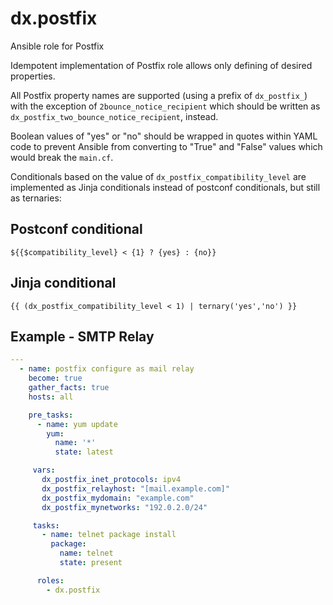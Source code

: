 # dx.postfix

Ansible role for Postfix

Idempotent implementation of Postfix role allows only defining of desired properties.

All Postfix property names are supported (using a prefix of `dx_postfix_`) with the exception of `2bounce_notice_recipient` which should be written as `dx_postfix_two_bounce_notice_recipient`, instead.

Boolean values of "yes" or "no" should be wrapped in quotes within YAML code to prevent Ansible from converting to "True" and "False" values which would break the `main.cf`.

Conditionals based on the value of `dx_postfix_compatibility_level` are implemented as Jinja conditionals instead of postconf conditionals, but still as ternaries:

## Postconf conditional

```text
${{$compatibility_level} < {1} ? {yes} : {no}}
```

## Jinja conditional

```jinja
{{ (dx_postfix_compatibility_level < 1) | ternary('yes','no') }}
```

## Example - SMTP Relay

```yaml
---
  - name: postfix configure as mail relay
    become: true
    gather_facts: true
    hosts: all

    pre_tasks:
      - name: yum update
        yum:
          name: '*'
          state: latest

     vars:
       dx_postfix_inet_protocols: ipv4
       dx_postfix_relayhost: "[mail.example.com]"
       dx_postfix_mydomain: "example.com"
       dx_postfix_mynetworks: "192.0.2.0/24"

     tasks:
       - name: telnet package install
         package:
           name: telnet
           state: present

      roles:
        - dx.postfix
